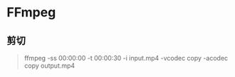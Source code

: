 # FFmpeg

## 剪切

> ffmpeg -ss 00:00:00 -t 00:00:30 -i input.mp4 -vcodec copy -acodec copy output.mp4